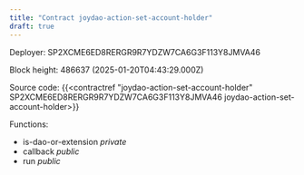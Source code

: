 ```yaml
---
title: "Contract joydao-action-set-account-holder"
draft: true
---
```

Deployer: SP2XCME6ED8RERGR9R7YDZW7CA6G3F113Y8JMVA46


 



Block height: 486637 (2025-01-20T04:43:29.000Z)

Source code: {{<contractref "joydao-action-set-account-holder" SP2XCME6ED8RERGR9R7YDZW7CA6G3F113Y8JMVA46 joydao-action-set-account-holder>}}

Functions:

* is-dao-or-extension _private_
* callback _public_
* run _public_
